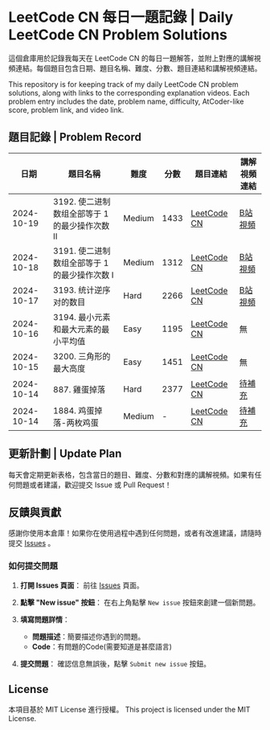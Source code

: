 # LeetCode CN 每日一題記錄 | Daily LeetCode CN Problem Solutions

這個倉庫用於記錄我每天在 LeetCode CN 的每日一題解答，並附上對應的講解視頻連結。每個題目包含日期、題目名稱、難度、分數、題目連結和講解視頻連結。

This repository is for keeping track of my daily LeetCode CN problem solutions, along with links to the corresponding explanation videos. Each problem entry includes the date, problem name, difficulty, AtCoder-like score, problem link, and video link.

## 題目記錄 | Problem Record

| 日期       | 題目名稱    | 難度  | 分數  | 題目連結       | 講解視頻連結                                   |
| ---------- | ---------- | ------| ----- | ------------ | ---------------------------------------------- |
| 2024-10-19 | 3192. 使二进制数组全部等于 1 的最少操作次数 II| Medium  | 1433  | [LeetCode CN](https://leetcode.cn/problems/minimum-operations-to-make-binary-array-elements-equal-to-one-ii)|[B站視頻](https://www.bilibili.com/video/BV1fWCSYQEby/)|
| 2024-10-18 | 3191. 使二进制数组全部等于 1 的最少操作次数 I| Medium  | 1312  | [LeetCode CN](https://leetcode.cn/problems/minimum-operations-to-make-binary-array-elements-equal-to-one-i)|[B站視頻](https://www.bilibili.com/video/BV1emyTYFETN/)|  
| 2024-10-17 | 3193. 统计逆序对的数目| Hard  | 2266  | [LeetCode CN](https://leetcode.cn/problems/count-the-number-of-inversions) |[B站視頻](https://www.bilibili.com/video/BV1qiyNYfEjj/)|
| 2024-10-16 | 3194. 最小元素和最大元素的最小平均值| Easy  | 1195  | [LeetCode CN](https://leetcode.cn/problems/minimum-average-of-smallest-and-largest-elements) |無|
| 2024-10-15 | 3200. 三角形的最大高度| Easy  | 1451  | [LeetCode CN](https://leetcode.cn/problems/maximum-height-of-a-triangle) |無|
| 2024-10-14 | 887. 雞蛋掉落| Hard  | 2377  | [LeetCode CN](https://leetcode.cn/problems/super-egg-drop)| [待補充](https://bilibili.com)|
| 2024-10-14 | 1884. 鸡蛋掉落-两枚鸡蛋| Medium  | - | [LeetCode CN](https://leetcode.cn/problems/egg-drop-with-2-eggs-and-n-floors)| [待補充](https://bilibili.com)|


## 更新計劃 | Update Plan

每天會定期更新表格，包含當日的題目、難度、分數和對應的講解視頻。如果有任何問題或者建議，歡迎提交 Issue 或 Pull Request！

## 反饋與貢獻

感謝你使用本倉庫！如果你在使用過程中遇到任何問題，或者有改進建議，請隨時提交 [Issues](https://github.com/Lozakaka/LeetcodeCN_DailyChallenge/issues) 。

### 如何提交問題

1. **打開 Issues 頁面**：
   前往 [Issues](https://github.com/Lozakaka/LeetcodeCN_DailyChallenge/issues) 頁面。

2. **點擊 "New issue" 按鈕**：
   在右上角點擊 `New issue` 按鈕來創建一個新問題。

3. **填寫問題詳情**：
   - **問題描述**：簡要描述你遇到的問題。
   - **Code**：有問題的Code(需要知道是甚麼語言)

4. **提交問題**：
   確認信息無誤後，點擊 `Submit new issue` 按鈕。


## License
本項目基於 MIT License 進行授權。
This project is licensed under the MIT License.
